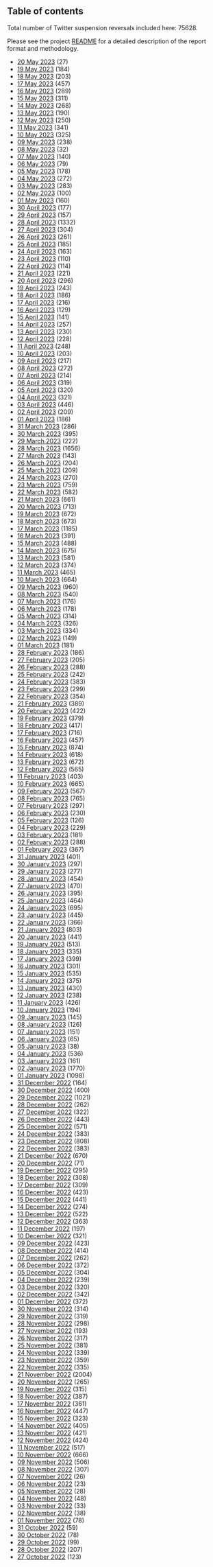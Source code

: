## Table of contents
Total number of Twitter suspension reversals included here: 75628.

Please see the project [README](https://github.com/travisbrown/unsuspensions) for a detailed description of the report format and methodology.
* [20 May 2023](2023-05-20/) (27)
* [19 May 2023](2023-05-19/) (184)
* [18 May 2023](2023-05-18/) (203)
* [17 May 2023](2023-05-17/) (457)
* [16 May 2023](2023-05-16/) (289)
* [15 May 2023](2023-05-15/) (311)
* [14 May 2023](2023-05-14/) (268)
* [13 May 2023](2023-05-13/) (190)
* [12 May 2023](2023-05-12/) (250)
* [11 May 2023](2023-05-11/) (341)
* [10 May 2023](2023-05-10/) (325)
* [09 May 2023](2023-05-09/) (238)
* [08 May 2023](2023-05-08/) (32)
* [07 May 2023](2023-05-07/) (140)
* [06 May 2023](2023-05-06/) (79)
* [05 May 2023](2023-05-05/) (178)
* [04 May 2023](2023-05-04/) (272)
* [03 May 2023](2023-05-03/) (283)
* [02 May 2023](2023-05-02/) (100)
* [01 May 2023](2023-05-01/) (160)
* [30 April 2023](2023-04-30/) (177)
* [29 April 2023](2023-04-29/) (157)
* [28 April 2023](2023-04-28/) (1332)
* [27 April 2023](2023-04-27/) (304)
* [26 April 2023](2023-04-26/) (261)
* [25 April 2023](2023-04-25/) (185)
* [24 April 2023](2023-04-24/) (163)
* [23 April 2023](2023-04-23/) (110)
* [22 April 2023](2023-04-22/) (114)
* [21 April 2023](2023-04-21/) (221)
* [20 April 2023](2023-04-20/) (296)
* [19 April 2023](2023-04-19/) (243)
* [18 April 2023](2023-04-18/) (186)
* [17 April 2023](2023-04-17/) (216)
* [16 April 2023](2023-04-16/) (129)
* [15 April 2023](2023-04-15/) (141)
* [14 April 2023](2023-04-14/) (257)
* [13 April 2023](2023-04-13/) (230)
* [12 April 2023](2023-04-12/) (228)
* [11 April 2023](2023-04-11/) (248)
* [10 April 2023](2023-04-10/) (203)
* [09 April 2023](2023-04-09/) (217)
* [08 April 2023](2023-04-08/) (272)
* [07 April 2023](2023-04-07/) (214)
* [06 April 2023](2023-04-06/) (319)
* [05 April 2023](2023-04-05/) (320)
* [04 April 2023](2023-04-04/) (321)
* [03 April 2023](2023-04-03/) (446)
* [02 April 2023](2023-04-02/) (209)
* [01 April 2023](2023-04-01/) (186)
* [31 March 2023](2023-03-31/) (286)
* [30 March 2023](2023-03-30/) (395)
* [29 March 2023](2023-03-29/) (222)
* [28 March 2023](2023-03-28/) (1656)
* [27 March 2023](2023-03-27/) (143)
* [26 March 2023](2023-03-26/) (204)
* [25 March 2023](2023-03-25/) (209)
* [24 March 2023](2023-03-24/) (270)
* [23 March 2023](2023-03-23/) (759)
* [22 March 2023](2023-03-22/) (582)
* [21 March 2023](2023-03-21/) (661)
* [20 March 2023](2023-03-20/) (713)
* [19 March 2023](2023-03-19/) (672)
* [18 March 2023](2023-03-18/) (673)
* [17 March 2023](2023-03-17/) (1185)
* [16 March 2023](2023-03-16/) (391)
* [15 March 2023](2023-03-15/) (488)
* [14 March 2023](2023-03-14/) (675)
* [13 March 2023](2023-03-13/) (581)
* [12 March 2023](2023-03-12/) (374)
* [11 March 2023](2023-03-11/) (465)
* [10 March 2023](2023-03-10/) (664)
* [09 March 2023](2023-03-09/) (960)
* [08 March 2023](2023-03-08/) (540)
* [07 March 2023](2023-03-07/) (176)
* [06 March 2023](2023-03-06/) (178)
* [05 March 2023](2023-03-05/) (314)
* [04 March 2023](2023-03-04/) (326)
* [03 March 2023](2023-03-03/) (334)
* [02 March 2023](2023-03-02/) (149)
* [01 March 2023](2023-03-01/) (181)
* [28 February 2023](2023-02-28/) (186)
* [27 February 2023](2023-02-27/) (205)
* [26 February 2023](2023-02-26/) (288)
* [25 February 2023](2023-02-25/) (242)
* [24 February 2023](2023-02-24/) (383)
* [23 February 2023](2023-02-23/) (299)
* [22 February 2023](2023-02-22/) (354)
* [21 February 2023](2023-02-21/) (389)
* [20 February 2023](2023-02-20/) (422)
* [19 February 2023](2023-02-19/) (379)
* [18 February 2023](2023-02-18/) (417)
* [17 February 2023](2023-02-17/) (716)
* [16 February 2023](2023-02-16/) (457)
* [15 February 2023](2023-02-15/) (874)
* [14 February 2023](2023-02-14/) (618)
* [13 February 2023](2023-02-13/) (672)
* [12 February 2023](2023-02-12/) (565)
* [11 February 2023](2023-02-11/) (403)
* [10 February 2023](2023-02-10/) (665)
* [09 February 2023](2023-02-09/) (567)
* [08 February 2023](2023-02-08/) (765)
* [07 February 2023](2023-02-07/) (297)
* [06 February 2023](2023-02-06/) (230)
* [05 February 2023](2023-02-05/) (126)
* [04 February 2023](2023-02-04/) (229)
* [03 February 2023](2023-02-03/) (181)
* [02 February 2023](2023-02-02/) (288)
* [01 February 2023](2023-02-01/) (367)
* [31 January 2023](2023-01-31/) (401)
* [30 January 2023](2023-01-30/) (297)
* [29 January 2023](2023-01-29/) (277)
* [28 January 2023](2023-01-28/) (454)
* [27 January 2023](2023-01-27/) (470)
* [26 January 2023](2023-01-26/) (395)
* [25 January 2023](2023-01-25/) (464)
* [24 January 2023](2023-01-24/) (695)
* [23 January 2023](2023-01-23/) (445)
* [22 January 2023](2023-01-22/) (366)
* [21 January 2023](2023-01-21/) (803)
* [20 January 2023](2023-01-20/) (441)
* [19 January 2023](2023-01-19/) (513)
* [18 January 2023](2023-01-18/) (335)
* [17 January 2023](2023-01-17/) (399)
* [16 January 2023](2023-01-16/) (301)
* [15 January 2023](2023-01-15/) (535)
* [14 January 2023](2023-01-14/) (375)
* [13 January 2023](2023-01-13/) (430)
* [12 January 2023](2023-01-12/) (238)
* [11 January 2023](2023-01-11/) (426)
* [10 January 2023](2023-01-10/) (194)
* [09 January 2023](2023-01-09/) (145)
* [08 January 2023](2023-01-08/) (126)
* [07 January 2023](2023-01-07/) (151)
* [06 January 2023](2023-01-06/) (65)
* [05 January 2023](2023-01-05/) (38)
* [04 January 2023](2023-01-04/) (536)
* [03 January 2023](2023-01-03/) (161)
* [02 January 2023](2023-01-02/) (1770)
* [01 January 2023](2023-01-01/) (1098)
* [31 December 2022](2022-12-31/) (164)
* [30 December 2022](2022-12-30/) (400)
* [29 December 2022](2022-12-29/) (1021)
* [28 December 2022](2022-12-28/) (262)
* [27 December 2022](2022-12-27/) (322)
* [26 December 2022](2022-12-26/) (443)
* [25 December 2022](2022-12-25/) (571)
* [24 December 2022](2022-12-24/) (383)
* [23 December 2022](2022-12-23/) (808)
* [22 December 2022](2022-12-22/) (383)
* [21 December 2022](2022-12-21/) (670)
* [20 December 2022](2022-12-20/) (71)
* [19 December 2022](2022-12-19/) (295)
* [18 December 2022](2022-12-18/) (308)
* [17 December 2022](2022-12-17/) (309)
* [16 December 2022](2022-12-16/) (423)
* [15 December 2022](2022-12-15/) (441)
* [14 December 2022](2022-12-14/) (274)
* [13 December 2022](2022-12-13/) (522)
* [12 December 2022](2022-12-12/) (363)
* [11 December 2022](2022-12-11/) (197)
* [10 December 2022](2022-12-10/) (321)
* [09 December 2022](2022-12-09/) (423)
* [08 December 2022](2022-12-08/) (414)
* [07 December 2022](2022-12-07/) (262)
* [06 December 2022](2022-12-06/) (372)
* [05 December 2022](2022-12-05/) (304)
* [04 December 2022](2022-12-04/) (239)
* [03 December 2022](2022-12-03/) (320)
* [02 December 2022](2022-12-02/) (342)
* [01 December 2022](2022-12-01/) (372)
* [30 November 2022](2022-11-30/) (314)
* [29 November 2022](2022-11-29/) (319)
* [28 November 2022](2022-11-28/) (298)
* [27 November 2022](2022-11-27/) (193)
* [26 November 2022](2022-11-26/) (317)
* [25 November 2022](2022-11-25/) (381)
* [24 November 2022](2022-11-24/) (339)
* [23 November 2022](2022-11-23/) (359)
* [22 November 2022](2022-11-22/) (335)
* [21 November 2022](2022-11-21/) (2004)
* [20 November 2022](2022-11-20/) (265)
* [19 November 2022](2022-11-19/) (315)
* [18 November 2022](2022-11-18/) (387)
* [17 November 2022](2022-11-17/) (361)
* [16 November 2022](2022-11-16/) (447)
* [15 November 2022](2022-11-15/) (323)
* [14 November 2022](2022-11-14/) (405)
* [13 November 2022](2022-11-13/) (421)
* [12 November 2022](2022-11-12/) (424)
* [11 November 2022](2022-11-11/) (517)
* [10 November 2022](2022-11-10/) (666)
* [09 November 2022](2022-11-09/) (506)
* [08 November 2022](2022-11-08/) (307)
* [07 November 2022](2022-11-07/) (26)
* [06 November 2022](2022-11-06/) (23)
* [05 November 2022](2022-11-05/) (28)
* [04 November 2022](2022-11-04/) (48)
* [03 November 2022](2022-11-03/) (33)
* [02 November 2022](2022-11-02/) (38)
* [01 November 2022](2022-11-01/) (78)
* [31 October 2022](2022-10-31/) (59)
* [30 October 2022](2022-10-30/) (78)
* [29 October 2022](2022-10-29/) (99)
* [28 October 2022](2022-10-28/) (207)
* [27 October 2022](2022-10-27/) (123)
